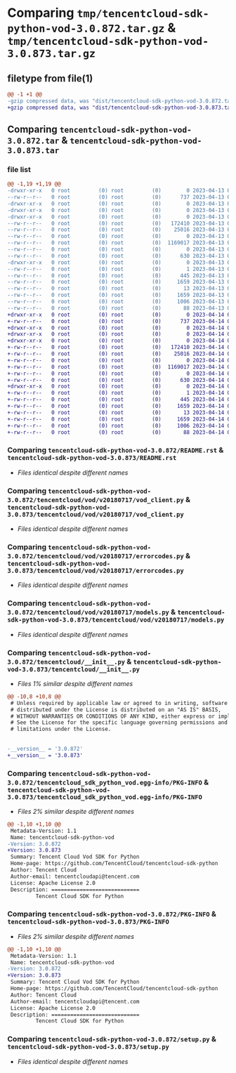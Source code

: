 # Comparing `tmp/tencentcloud-sdk-python-vod-3.0.872.tar.gz` & `tmp/tencentcloud-sdk-python-vod-3.0.873.tar.gz`

## filetype from file(1)

```diff
@@ -1 +1 @@
-gzip compressed data, was "dist/tencentcloud-sdk-python-vod-3.0.872.tar", last modified: Thu Apr 13 01:08:42 2023, max compression
+gzip compressed data, was "dist/tencentcloud-sdk-python-vod-3.0.873.tar", last modified: Fri Apr 14 01:02:06 2023, max compression
```

## Comparing `tencentcloud-sdk-python-vod-3.0.872.tar` & `tencentcloud-sdk-python-vod-3.0.873.tar`

### file list

```diff
@@ -1,19 +1,19 @@
-drwxr-xr-x   0 root         (0) root         (0)        0 2023-04-13 01:08:42.000000 tencentcloud-sdk-python-vod-3.0.872/
--rw-r--r--   0 root         (0) root         (0)      737 2023-04-13 01:08:42.000000 tencentcloud-sdk-python-vod-3.0.872/README.rst
-drwxr-xr-x   0 root         (0) root         (0)        0 2023-04-13 01:08:42.000000 tencentcloud-sdk-python-vod-3.0.872/tencentcloud/
-drwxr-xr-x   0 root         (0) root         (0)        0 2023-04-13 01:08:42.000000 tencentcloud-sdk-python-vod-3.0.872/tencentcloud/vod/
-drwxr-xr-x   0 root         (0) root         (0)        0 2023-04-13 01:08:42.000000 tencentcloud-sdk-python-vod-3.0.872/tencentcloud/vod/v20180717/
--rw-r--r--   0 root         (0) root         (0)   172410 2023-04-13 01:08:42.000000 tencentcloud-sdk-python-vod-3.0.872/tencentcloud/vod/v20180717/vod_client.py
--rw-r--r--   0 root         (0) root         (0)    25016 2023-04-13 01:08:42.000000 tencentcloud-sdk-python-vod-3.0.872/tencentcloud/vod/v20180717/errorcodes.py
--rw-r--r--   0 root         (0) root         (0)        0 2023-04-13 01:08:42.000000 tencentcloud-sdk-python-vod-3.0.872/tencentcloud/vod/v20180717/__init__.py
--rw-r--r--   0 root         (0) root         (0)  1169017 2023-04-13 01:08:42.000000 tencentcloud-sdk-python-vod-3.0.872/tencentcloud/vod/v20180717/models.py
--rw-r--r--   0 root         (0) root         (0)        0 2023-04-13 01:08:42.000000 tencentcloud-sdk-python-vod-3.0.872/tencentcloud/vod/__init__.py
--rw-r--r--   0 root         (0) root         (0)      630 2023-04-13 01:08:42.000000 tencentcloud-sdk-python-vod-3.0.872/tencentcloud/__init__.py
-drwxr-xr-x   0 root         (0) root         (0)        0 2023-04-13 01:08:42.000000 tencentcloud-sdk-python-vod-3.0.872/tencentcloud_sdk_python_vod.egg-info/
--rw-r--r--   0 root         (0) root         (0)        1 2023-04-13 01:08:42.000000 tencentcloud-sdk-python-vod-3.0.872/tencentcloud_sdk_python_vod.egg-info/dependency_links.txt
--rw-r--r--   0 root         (0) root         (0)      445 2023-04-13 01:08:42.000000 tencentcloud-sdk-python-vod-3.0.872/tencentcloud_sdk_python_vod.egg-info/SOURCES.txt
--rw-r--r--   0 root         (0) root         (0)     1659 2023-04-13 01:08:42.000000 tencentcloud-sdk-python-vod-3.0.872/tencentcloud_sdk_python_vod.egg-info/PKG-INFO
--rw-r--r--   0 root         (0) root         (0)       13 2023-04-13 01:08:42.000000 tencentcloud-sdk-python-vod-3.0.872/tencentcloud_sdk_python_vod.egg-info/top_level.txt
--rw-r--r--   0 root         (0) root         (0)     1659 2023-04-13 01:08:42.000000 tencentcloud-sdk-python-vod-3.0.872/PKG-INFO
--rw-r--r--   0 root         (0) root         (0)     1006 2023-04-13 01:08:42.000000 tencentcloud-sdk-python-vod-3.0.872/setup.py
--rw-r--r--   0 root         (0) root         (0)       88 2023-04-13 01:08:42.000000 tencentcloud-sdk-python-vod-3.0.872/setup.cfg
+drwxr-xr-x   0 root         (0) root         (0)        0 2023-04-14 01:02:06.000000 tencentcloud-sdk-python-vod-3.0.873/
+-rw-r--r--   0 root         (0) root         (0)      737 2023-04-14 01:02:06.000000 tencentcloud-sdk-python-vod-3.0.873/README.rst
+drwxr-xr-x   0 root         (0) root         (0)        0 2023-04-14 01:02:06.000000 tencentcloud-sdk-python-vod-3.0.873/tencentcloud/
+drwxr-xr-x   0 root         (0) root         (0)        0 2023-04-14 01:02:06.000000 tencentcloud-sdk-python-vod-3.0.873/tencentcloud/vod/
+drwxr-xr-x   0 root         (0) root         (0)        0 2023-04-14 01:02:06.000000 tencentcloud-sdk-python-vod-3.0.873/tencentcloud/vod/v20180717/
+-rw-r--r--   0 root         (0) root         (0)   172410 2023-04-14 01:02:06.000000 tencentcloud-sdk-python-vod-3.0.873/tencentcloud/vod/v20180717/vod_client.py
+-rw-r--r--   0 root         (0) root         (0)    25016 2023-04-14 01:02:06.000000 tencentcloud-sdk-python-vod-3.0.873/tencentcloud/vod/v20180717/errorcodes.py
+-rw-r--r--   0 root         (0) root         (0)        0 2023-04-14 01:02:06.000000 tencentcloud-sdk-python-vod-3.0.873/tencentcloud/vod/v20180717/__init__.py
+-rw-r--r--   0 root         (0) root         (0)  1169017 2023-04-14 01:02:06.000000 tencentcloud-sdk-python-vod-3.0.873/tencentcloud/vod/v20180717/models.py
+-rw-r--r--   0 root         (0) root         (0)        0 2023-04-14 01:02:06.000000 tencentcloud-sdk-python-vod-3.0.873/tencentcloud/vod/__init__.py
+-rw-r--r--   0 root         (0) root         (0)      630 2023-04-14 01:02:06.000000 tencentcloud-sdk-python-vod-3.0.873/tencentcloud/__init__.py
+drwxr-xr-x   0 root         (0) root         (0)        0 2023-04-14 01:02:06.000000 tencentcloud-sdk-python-vod-3.0.873/tencentcloud_sdk_python_vod.egg-info/
+-rw-r--r--   0 root         (0) root         (0)        1 2023-04-14 01:02:06.000000 tencentcloud-sdk-python-vod-3.0.873/tencentcloud_sdk_python_vod.egg-info/dependency_links.txt
+-rw-r--r--   0 root         (0) root         (0)      445 2023-04-14 01:02:06.000000 tencentcloud-sdk-python-vod-3.0.873/tencentcloud_sdk_python_vod.egg-info/SOURCES.txt
+-rw-r--r--   0 root         (0) root         (0)     1659 2023-04-14 01:02:06.000000 tencentcloud-sdk-python-vod-3.0.873/tencentcloud_sdk_python_vod.egg-info/PKG-INFO
+-rw-r--r--   0 root         (0) root         (0)       13 2023-04-14 01:02:06.000000 tencentcloud-sdk-python-vod-3.0.873/tencentcloud_sdk_python_vod.egg-info/top_level.txt
+-rw-r--r--   0 root         (0) root         (0)     1659 2023-04-14 01:02:06.000000 tencentcloud-sdk-python-vod-3.0.873/PKG-INFO
+-rw-r--r--   0 root         (0) root         (0)     1006 2023-04-14 01:02:06.000000 tencentcloud-sdk-python-vod-3.0.873/setup.py
+-rw-r--r--   0 root         (0) root         (0)       88 2023-04-14 01:02:06.000000 tencentcloud-sdk-python-vod-3.0.873/setup.cfg
```

### Comparing `tencentcloud-sdk-python-vod-3.0.872/README.rst` & `tencentcloud-sdk-python-vod-3.0.873/README.rst`

 * *Files identical despite different names*

### Comparing `tencentcloud-sdk-python-vod-3.0.872/tencentcloud/vod/v20180717/vod_client.py` & `tencentcloud-sdk-python-vod-3.0.873/tencentcloud/vod/v20180717/vod_client.py`

 * *Files identical despite different names*

### Comparing `tencentcloud-sdk-python-vod-3.0.872/tencentcloud/vod/v20180717/errorcodes.py` & `tencentcloud-sdk-python-vod-3.0.873/tencentcloud/vod/v20180717/errorcodes.py`

 * *Files identical despite different names*

### Comparing `tencentcloud-sdk-python-vod-3.0.872/tencentcloud/vod/v20180717/models.py` & `tencentcloud-sdk-python-vod-3.0.873/tencentcloud/vod/v20180717/models.py`

 * *Files identical despite different names*

### Comparing `tencentcloud-sdk-python-vod-3.0.872/tencentcloud/__init__.py` & `tencentcloud-sdk-python-vod-3.0.873/tencentcloud/__init__.py`

 * *Files 1% similar despite different names*

```diff
@@ -10,8 +10,8 @@
 # Unless required by applicable law or agreed to in writing, software
 # distributed under the License is distributed on an "AS IS" BASIS,
 # WITHOUT WARRANTIES OR CONDITIONS OF ANY KIND, either express or implied.
 # See the License for the specific language governing permissions and
 # limitations under the License.
 
 
-__version__ = '3.0.872'
+__version__ = '3.0.873'
```

### Comparing `tencentcloud-sdk-python-vod-3.0.872/tencentcloud_sdk_python_vod.egg-info/PKG-INFO` & `tencentcloud-sdk-python-vod-3.0.873/tencentcloud_sdk_python_vod.egg-info/PKG-INFO`

 * *Files 2% similar despite different names*

```diff
@@ -1,10 +1,10 @@
 Metadata-Version: 1.1
 Name: tencentcloud-sdk-python-vod
-Version: 3.0.872
+Version: 3.0.873
 Summary: Tencent Cloud Vod SDK for Python
 Home-page: https://github.com/TencentCloud/tencentcloud-sdk-python
 Author: Tencent Cloud
 Author-email: tencentcloudapi@tencent.com
 License: Apache License 2.0
 Description: ============================
         Tencent Cloud SDK for Python
```

### Comparing `tencentcloud-sdk-python-vod-3.0.872/PKG-INFO` & `tencentcloud-sdk-python-vod-3.0.873/PKG-INFO`

 * *Files 2% similar despite different names*

```diff
@@ -1,10 +1,10 @@
 Metadata-Version: 1.1
 Name: tencentcloud-sdk-python-vod
-Version: 3.0.872
+Version: 3.0.873
 Summary: Tencent Cloud Vod SDK for Python
 Home-page: https://github.com/TencentCloud/tencentcloud-sdk-python
 Author: Tencent Cloud
 Author-email: tencentcloudapi@tencent.com
 License: Apache License 2.0
 Description: ============================
         Tencent Cloud SDK for Python
```

### Comparing `tencentcloud-sdk-python-vod-3.0.872/setup.py` & `tencentcloud-sdk-python-vod-3.0.873/setup.py`

 * *Files identical despite different names*

